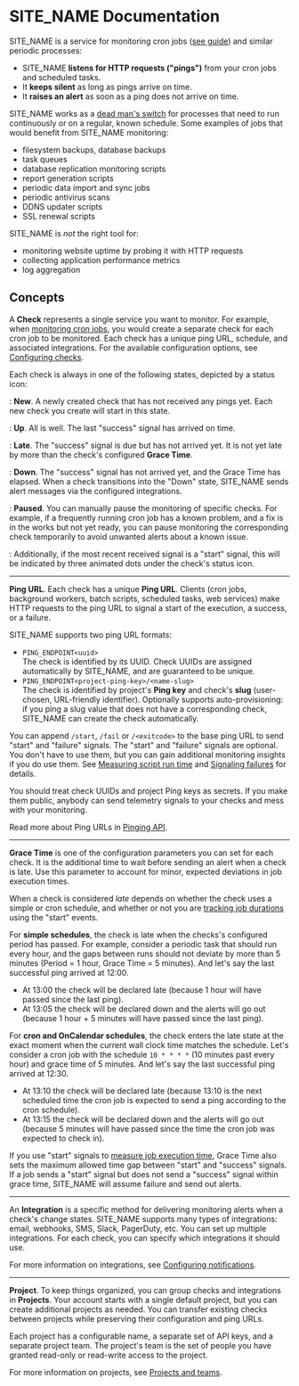 # SITE_NAME Documentation

SITE_NAME is a service for monitoring cron jobs ([see guide](monitoring_cron_jobs/))
and similar periodic processes:

* SITE_NAME **listens for HTTP requests ("pings")** from your cron jobs and scheduled
  tasks.
* It **keeps silent** as long as pings arrive on time.
* It **raises an alert** as soon as a ping does not arrive on time.

SITE_NAME works as a [dead man's switch](https://en.wikipedia.org/wiki/Dead_man%27s_switch) for processes that need to
run continuously or on a regular, known schedule. Some examples of jobs that would
benefit from SITE_NAME monitoring:

* filesystem backups, database backups
* task queues
* database replication monitoring scripts
* report generation scripts
* periodic data import and sync jobs
* periodic antivirus scans
* DDNS updater scripts
* SSL renewal scripts

SITE_NAME is *not* the right tool for:

* monitoring website uptime by probing it with HTTP requests
* collecting application performance metrics
* log aggregation

## Concepts

A **Check** represents a single service you want to monitor. For example, when
[monitoring cron jobs](monitoring_cron_jobs/), you would create a separate check for
each cron job to be monitored. Each check has a unique ping URL, schedule,
and associated integrations. For the available configuration options, see
[Configuring checks](configuring_checks/).

Each check is always in one of the following states, depicted by a status icon:

<span class="status ic-new"></span>
:   **New**. A newly created check that has not received any pings yet. Each new
    check you create will start in this state.

<span class="status ic-up"></span>
:   **Up**. All is well. The last "success" signal has arrived on time.

<span class="status ic-grace"></span>
:   **Late**. The "success" signal is due but has not arrived yet.
    It is not yet late by more than the check's configured **Grace Time**.

<span class="status ic-down"></span>
:   **Down**. The "success" signal has not arrived yet, and the Grace Time has elapsed.
    When a check transitions into the "Down" state, SITE_NAME sends alert
    messages via the configured integrations.

<span class="status ic-paused"></span>
:   **Paused**. You can manually pause the monitoring of specific checks. For example,
    if a frequently running cron job has a known problem, and a fix is in the works
    but not yet ready, you can pause monitoring the corresponding check temporarily to
    avoid unwanted alerts about a known issue.

<span class="status ic-up"></span><div class="spinner started"></div>
:   Additionally, if the most recent received signal is a "start" signal,
    this will be indicated by three animated dots under the check's status icon.

---

**Ping URL**. Each check has a unique **Ping URL**. Clients (cron jobs, background
workers, batch scripts, scheduled tasks, web services) make HTTP requests to the
ping URL to signal a start of the execution, a success, or a failure.

SITE_NAME supports two ping URL formats:

* `PING_ENDPOINT<uuid>`<br>
The check is identified by its UUID. Check UUIDs are assigned
automatically by SITE_NAME, and are guaranteed to be unique.
* `PING_ENDPOINT<project-ping-key>/<name-slug>`<br>
The check is identified by project's **Ping key** and check's
**slug** (user-chosen, URL-friendly identifier). Optionally supports auto-provisioning:
if you ping a slug value that does not have a corresponding check, SITE_NAME can
create the check automatically.

You can append `/start`, `/fail` or `/<exitcode>` to the base ping URL to send
"start" and "failure" signals. The "start" and "failure" signals are optional.
You don't have to use them, but you can gain additional monitoring insights
if you do use them. See [Measuring script run time](measuring_script_run_time/) and
[Signaling failures](signaling_failures/) for details.

You should treat check UUIDs and project Ping keys as secrets. If you make them public,
anybody can send telemetry signals to your checks and mess with your monitoring.

Read more about Ping URLs in [Pinging API](http_api/).

---

**Grace Time** is one of the configuration parameters you can set for each check.
It is the additional time to wait before sending an alert when a check
is late. Use this parameter to account for minor, expected deviations in job
execution times.

When a check is considered *late* depends on whether the check uses a simple
or cron schedule, and whether or not you are
[tracking job durations](measuring_script_run_time/) using the "start" events.

For **simple schedules**, the check is late when the checks's configured period has passed.
For example, consider a periodic task that should run every hour, and the gaps between
runs should not deviate by more than 5 minutes (Period = 1 hour,
Grace Time = 5 minutes). And let's say the last successful ping arrived at 12:00.

* At 13:00 the check will be declared late (because 1 hour will have passed
  since the last ping).
* At 13:05 the check will be declared down and the alerts will go out (because
  1 hour + 5 minutes will have passed since the last ping).

For **cron and OnCalendar schedules**, the check enters the late state at the exact
moment when the current wall clock time matches the schedule. Let's consider a cron
job with the schedule `10 * * * *` (10 minutes past every hour) and grace time of 5 minutes.
And let's say the last successful ping arrived at 12:30.

* At 13:10 the check will be declared late (because 13:10 is the next scheduled time
  the cron job is expected to send a ping according to the cron schedule).
* At 13:15 the check will be declared down and the alerts will go out (because 5
  minutes will have passed since the time the cron job was expected to check in).

If you use "start" signals to [measure job execution time](measuring_script_run_time/),
Grace Time also sets the maximum allowed time gap between "start" and "success" signals.
If a job sends a "start" signal but does not send a "success" signal within grace time,
SITE_NAME will assume failure and send out alerts.

---

An **Integration** is a specific method for delivering monitoring alerts when a check's
change states. SITE_NAME supports many types of integrations: email,
webhooks, SMS, Slack, PagerDuty, etc. You can set up multiple integrations.
For each check, you can specify which integrations it should use.

For more information on integrations, see
[Configuring notifications](configuring_notifications/).

---

**Project**. To keep things organized, you can group checks and integrations in **Projects**.
Your account starts with a single default project, but you can create
additional projects as needed. You can transfer existing checks between projects
while preserving their configuration and ping URLs.

Each project has a configurable name, a separate set of API keys, and a separate
project team. The project's team is the set of people you have granted read-only or
read-write access to the project.

For more information on projects, see [Projects and teams](projects_teams/).
